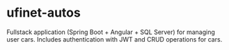 # ufinet-autos
Fullstack application (Spring Boot + Angular + SQL Server) for managing user cars. Includes authentication with JWT and CRUD operations for cars. 
